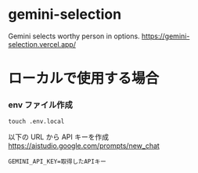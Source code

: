 # gemini-selection

Gemini selects worthy person in options.
https://gemini-selection.vercel.app/

# ローカルで使用する場合

### env ファイル作成

```
touch .env.local
```

以下の URL から API キーを作成
https://aistudio.google.com/prompts/new_chat

```
GEMINI_API_KEY=取得したAPIキー
```
